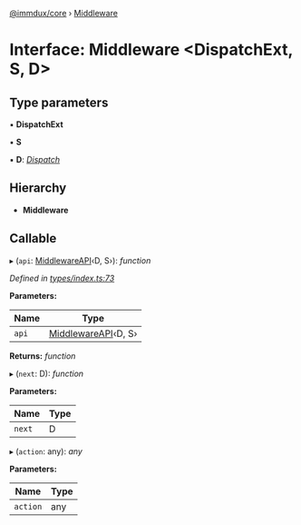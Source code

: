 [@immdux/core](../README.md) › [Middleware](middleware.md)

# Interface: Middleware <**DispatchExt, S, D**>

## Type parameters

▪ **DispatchExt**

▪ **S**

▪ **D**: *[Dispatch](dispatch.md)*

## Hierarchy

* **Middleware**

## Callable

▸ (`api`: [MiddlewareAPI](middlewareapi.md)‹D, S›): *function*

*Defined in [types/index.ts:73](https://github.com/lithic-io/immdux/blob/b184a39/packages/immdux-core/src/types/index.ts#L73)*

**Parameters:**

Name | Type |
------ | ------ |
`api` | [MiddlewareAPI](middlewareapi.md)‹D, S› |

**Returns:** *function*

▸ (`next`: D): *function*

**Parameters:**

Name | Type |
------ | ------ |
`next` | D |

▸ (`action`: any): *any*

**Parameters:**

Name | Type |
------ | ------ |
`action` | any |
